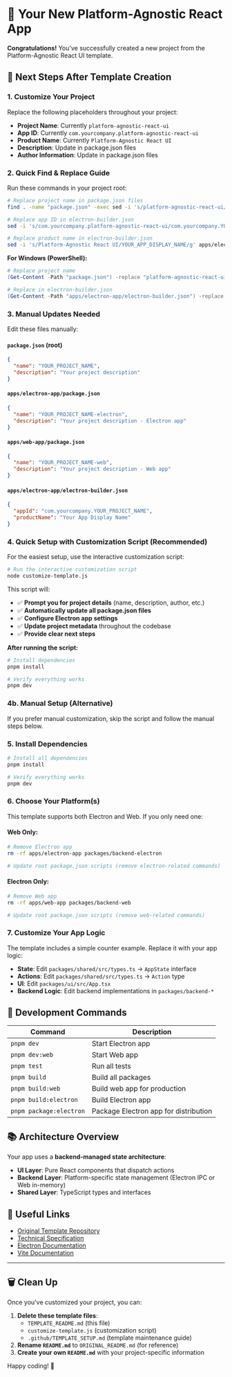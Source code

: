 # 🚀 Your New Platform-Agnostic React App

**Congratulations!** You've successfully created a new project from the Platform-Agnostic React UI template.

## 🎯 **Next Steps After Template Creation**

### 1. **Customize Your Project**

Replace the following placeholders throughout your project:

- **Project Name**: Currently `platform-agnostic-react-ui`
- **App ID**: Currently `com.yourcompany.platform-agnostic-react-ui` 
- **Product Name**: Currently `Platform-Agnostic React UI`
- **Description**: Update in package.json files
- **Author Information**: Update in package.json files

### 2. **Quick Find & Replace Guide**

Run these commands in your project root:

```bash
# Replace project name in package.json files
find . -name "package.json" -exec sed -i 's/platform-agnostic-react-ui/YOUR_PROJECT_NAME/g' {} \;

# Replace app ID in electron-builder.json
sed -i 's/com.yourcompany.platform-agnostic-react-ui/com.yourcompany.YOUR_PROJECT_NAME/g' apps/electron-app/electron-builder.json

# Replace product name in electron-builder.json
sed -i 's/Platform-Agnostic React UI/YOUR_APP_DISPLAY_NAME/g' apps/electron-app/electron-builder.json
```

**For Windows (PowerShell):**
```powershell
# Replace project name
(Get-Content -Path "package.json") -replace "platform-agnostic-react-ui", "YOUR_PROJECT_NAME" | Set-Content -Path "package.json"

# Replace in electron-builder.json
(Get-Content -Path "apps/electron-app/electron-builder.json") -replace "com.yourcompany.platform-agnostic-react-ui", "com.yourcompany.YOUR_PROJECT_NAME" | Set-Content -Path "apps/electron-app/electron-builder.json"
```

### 3. **Manual Updates Needed**

Edit these files manually:

#### `package.json` (root)
```json
{
  "name": "YOUR_PROJECT_NAME",
  "description": "Your project description"
}
```

#### `apps/electron-app/package.json`
```json
{
  "name": "YOUR_PROJECT_NAME-electron",
  "description": "Your project description - Electron app"
}
```

#### `apps/web-app/package.json`
```json
{
  "name": "YOUR_PROJECT_NAME-web",
  "description": "Your project description - Web app"
}
```

#### `apps/electron-app/electron-builder.json`
```json
{
  "appId": "com.yourcompany.YOUR_PROJECT_NAME",
  "productName": "Your App Display Name"
}
```

### 4. **Quick Setup with Customization Script (Recommended)**

For the easiest setup, use the interactive customization script:

```bash
# Run the interactive customization script
node customize-template.js
```

This script will:
- ✅ **Prompt you for project details** (name, description, author, etc.)
- ✅ **Automatically update all package.json files**
- ✅ **Configure Electron app settings**
- ✅ **Update project metadata** throughout the codebase
- ✅ **Provide clear next steps**

**After running the script:**
```bash
# Install dependencies
pnpm install

# Verify everything works
pnpm dev
```

### 4b. **Manual Setup (Alternative)**

If you prefer manual customization, skip the script and follow the manual steps below.

### 5. **Install Dependencies**

```bash
# Install all dependencies
pnpm install

# Verify everything works
pnpm dev
```

### 6. **Choose Your Platform(s)**

This template supports both Electron and Web. If you only need one:

#### **Web Only:**
```bash
# Remove Electron app
rm -rf apps/electron-app packages/backend-electron

# Update root package.json scripts (remove electron-related commands)
```

#### **Electron Only:**
```bash
# Remove Web app  
rm -rf apps/web-app packages/backend-web

# Update root package.json scripts (remove web-related commands)
```

### 7. **Customize Your App Logic**

The template includes a simple counter example. Replace it with your app logic:

- **State**: Edit `packages/shared/src/types.ts` → `AppState` interface
- **Actions**: Edit `packages/shared/src/types.ts` → `Action` type
- **UI**: Edit `packages/ui/src/App.tsx`
- **Backend Logic**: Edit backend implementations in `packages/backend-*`

## 🚀 **Development Commands**

| Command | Description |
|---------|-------------|
| `pnpm dev` | Start Electron app |
| `pnpm dev:web` | Start Web app |
| `pnpm test` | Run all tests |
| `pnpm build` | Build all packages |
| `pnpm build:web` | Build web app for production |
| `pnpm build:electron` | Build Electron app |
| `pnpm package:electron` | Package Electron app for distribution |

## 📚 **Architecture Overview**

Your app uses a **backend-managed state architecture**:

- **UI Layer**: Pure React components that dispatch actions
- **Backend Layer**: Platform-specific state management (Electron IPC or Web in-memory)
- **Shared Layer**: TypeScript types and interfaces

## 🔗 **Useful Links**

- [Original Template Repository](https://github.com/yourusername/platform-agnostic-react-ui)
- [Technical Specification](docs/TECH_SPEC.md)
- [Electron Documentation](https://electronjs.org/docs)
- [Vite Documentation](https://vitejs.dev)

---

## 🗑️ **Clean Up**

Once you've customized your project, you can:

1. **Delete these template files**:
   - `TEMPLATE_README.md` (this file)
   - `customize-template.js` (customization script)
   - `.github/TEMPLATE_SETUP.md` (template maintenance guide)
2. **Rename `README.md`** to `ORIGINAL_README.md` (for reference)
3. **Create your own `README.md`** with your project-specific information

Happy coding! 🎉 